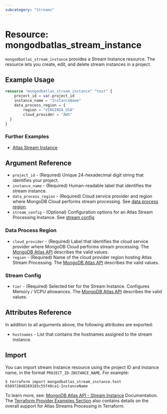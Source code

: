 ```yaml
---
subcategory: "Streams"
---
```


# Resource: mongodbatlas_stream_instance

`mongodbatlas_stream_instance` provides a Stream Instance resource. The resource lets you create, edit, and delete stream instances in a project.

## Example Usage

```terraform
resource "mongodbatlas_stream_instance" "test" {
    project_id = var.project_id
	instance_name = "InstanceName"
	data_process_region = {
		region = "VIRGINIA_USA"
		cloud_provider = "AWS"
  }
}
```

### Further Examples
- [Atlas Stream Instance](https://github.com/mongodb/terraform-provider-mongodbatlas/tree/v2.0.1/examples/mongodbatlas_stream_instance)

## Argument Reference

* `project_id` - (Required) Unique 24-hexadecimal digit string that identifies your project.
* `instance_name` - (Required) Human-readable label that identifies the stream instance.
* `data_process_region` - (Required) Cloud service provider and region where MongoDB Cloud performs stream processing. See [data process region](#data-process-region).
* `stream_config` - (Optional) Configuration options for an Atlas Stream Processing Instance. See [stream config](#stream-config)


### Data Process Region

* `cloud_provider` - (Required) Label that identifies the cloud service provider where MongoDB Cloud performs stream processing. The [MongoDB Atlas API](https://www.mongodb.com/docs/atlas/reference/api-resources-spec/#tag/Streams/operation/createStreamInstance) describes the valid values.
* `region` - (Required) Name of the cloud provider region hosting Atlas Stream Processing. The [MongoDB Atlas API](https://www.mongodb.com/docs/atlas/reference/api-resources-spec/#tag/Streams/operation/createStreamInstance) describes the valid values.

### Stream Config

* `tier` - (Required) Selected tier for the Stream Instance. Configures Memory / VCPU allowances. The [MongoDB Atlas API](https://www.mongodb.com/docs/atlas/reference/api-resources-spec/#tag/Streams/operation/createStreamInstance) describes the valid values.


## Attributes Reference

In addition to all arguments above, the following attributes are exported:

* `hostnames` - List that contains the hostnames assigned to the stream instance.

## Import

You can import stream instance resource using the project ID and instance name, in the format `PROJECT_ID-INSTANCE_NAME`. For example:

```
$ terraform import mongodbatlas_stream_instance.test 650972848269185c55f40ca1-InstanceName
```

To learn more, see: [MongoDB Atlas API - Stream Instance](https://www.mongodb.com/docs/atlas/reference/api-resources-spec/#tag/Streams/operation/createStreamInstance) Documentation. 
The [Terraform Provider Examples Section](https://github.com/mongodb/terraform-provider-mongodbatlas/blob/master/examples/mongodbatlas_stream_instance/atlas-streams-user-journey.md) also contains details on the overall support for Atlas Streams Processing in Terraform.
